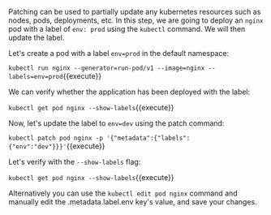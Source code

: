 Patching can be used to partially update any kubernetes resources such as nodes, pods, deployments, etc. In this step, we are going to deploy an `nginx` pod with a label of `env: prod` using the `kubectl` command. We will then update the label.

Let's create a pod with a label `env=prod` in the default namespace:

`kubectl run nginx --generator=run-pod/v1 --image=nginx --labels=env=prod`{{execute}}

We can verify whether the application has been deployed with the label:

`kubectl get pod nginx --show-labels`{{execute}}

Now, let's update the label to `env=dev` using the patch command:

`kubectl patch pod nginx -p '{"metadata":{"labels":{"env":"dev"}}}'`{{execute}}

Let's verify with the `--show-labels` flag:

`kubectl get pod nginx --show-labels`{{execute}}

Alternatively you can use the `kubectl edit pod nginx` command and manually edit the .metadata.label.env key's value, and save your changes.
